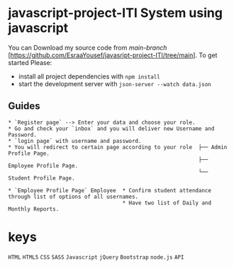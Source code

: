 # javascript-project-ITI System using javascript 

You can Download my source code from *main-branch* [https://github.com/EsraaYousef/javasript-project-ITI/tree/main].
To get started Please:
* install all project dependencies with `npm install`
* start the development server with `json-server --watch data.json`
## Guides
    * `Register page` --> Enter your data and choose your role. 
    * Go and check your `inbox` and you will deliver new Username and Password.
    * `login page` with username and password.
    * You will redirect to certain page according to your role  ├── Admin Profile Page.
                                                                ├── Employee Profile Page.
                                                                └── Student Profile Page.

    * `Employee Profile Page` Employee  * Confirm student attendance through list of options of all usernames.
                                        * Have two list of Daily and Monthly Reports.


# keys
`HTML` `HTML5` `CSS` `SASS` `Javascript` `jQuery` `Bootstrap` `node.js` `API` 
